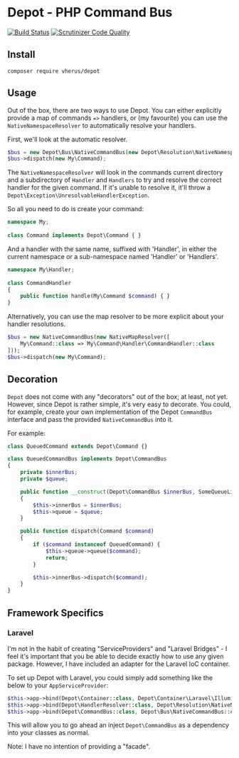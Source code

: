 # Depot - PHP Command Bus

[![Build Status](https://travis-ci.org/Vherus/depot.svg?branch=master)](https://travis-ci.org/Vherus/depot)
[![Scrutinizer Code Quality](https://scrutinizer-ci.com/g/Vherus/depot/badges/quality-score.png?b=master)](https://scrutinizer-ci.com/g/Vherus/depot/?branch=master)

## Install

`composer require vherus/depot`

## Usage

Out of the box, there are two ways to use Depot. You can either explicitly provide a map of commands `=>` handlers,
or (my favourite) you can use the `NativeNamespaceResolver` to automatically resolve your handlers.

First, we'll look at the automatic resolver.

```php
$bus = new Depot\Bus\NativeCommandBus(new Depot\Resolution\NativeNamespaceResolver);
$bus->dispatch(new My\Command);
```

The `NativeNamespaceResolver` will look in the commands current directory and a subdirectory of `Handler` and `Handlers` to try and resolve
the correct handler for the given command. If it's unable to resolve it, it'll throw a `Depot\Exception\UnresolvableHandlerException`.

So all you need to do is create your command:

```php
namespace My;
    
class Command implements Depot\Command { }
```

And a handler with the same name, suffixed with 'Handler', in either the current namespace or a sub-namespace named 'Handler' or 'Handlers'.

```php
namespace My\Handler;
    
class CommandHandler
{
    public function handle(My\Command $command) { }
}
```

Alternatively, you can use the map resolver to be more explicit about your handler resolutions.

```php
$bus = new NativeCommandBus(new NativeMapResolver([
    My\Command::class => My\Command\Handler\CommandHandler::class
]));
$bus->dispatch(new My\Command);
```

## Decoration

`Depot` does not come with any "decorators" out of the box; at least, not yet. However, since Depot is rather simple, it's very easy to decorate.
You could, for example, create your own implementation of the Depot `CommandBus` interface and pass the provided `NativeCommandBus` into it.

For example:

```php
class QueuedCommand extends Depot\Command {}

class QueuedCommandBus implements Depot\CommandBus
{
    private $innerBus;
    private $queue;

    public function __construct(Depot\CommandBus $innerBus, SomeQueueLibrary $queue)
    {
        $this->innerBus = $innerBus;
        $this->queue = $queue;
    }

    public function dispatch(Command $command)
    {
        if ($command instanceof QueuedCommand) {
            $this->queue->queue($command);
            return;
        }

        $this->innerBus->dispatch($command);
    }
}
```

## Framework Specifics

### Laravel

I'm not in the habit of creating "ServiceProviders" and "Laravel Bridges" - I feel it's important that you be able to
decide exactly how to use any given package. However, I have included an adapter for the Laravel IoC container.

To set up Depot with Laravel, you could simply add something like the below to your `AppServiceProvider`:

```php
$this->app->bind(Depot\Container::class, Depot\Container\Laravel\IlluminateContainer::class);
$this->app->bind(Depot\HandlerResolver::class, Depot\Resolution\NativeNamespaceResolver::class);
$this->app->bind(Depot\CommandBus::class, Depot\Bus\NativeCommandBus::class);
```

This will allow you to go ahead an inject `Depot\CommandBus` as a dependency into your classes as normal.

Note: I have no intention of providing a "facade".
